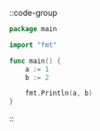 ::code-group

```go [main.go]
package main

import "fmt"

func main() {
    a := 1
    b := 2

    fmt.Println(a, b)
}
```

::
